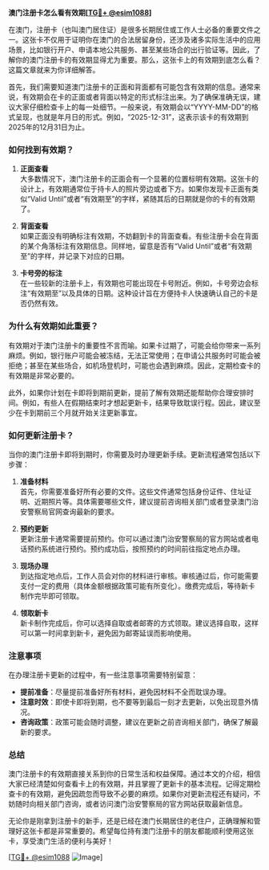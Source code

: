 **澳门注册卡怎么看有效期[[TG💪+ @esim1088](https://t.me/s/esim1088)]**

在澳门，注册卡（也叫澳门居住证）是很多长期居住或工作人士必备的重要文件之一。这张卡不仅用于证明你在澳门的合法居留身份，还涉及诸多实际生活中的应用场景，比如银行开户、申请本地公共服务、甚至某些场合的出行验证等。因此，了解你的澳门注册卡的有效期显得尤为重要。那么，这张卡上的有效期到底怎么看？这篇文章就来为你详细解答。

首先，我们需要知道澳门注册卡的正面和背面都有可能包含有效期的信息。通常来说，有效期会在卡的正面或者背面以特定的形式标注出来。为了确保准确无误，建议大家仔细检查卡上的每一处细节。一般来说，有效期会以“YYYY-MM-DD”的格式呈现，也就是年月日的形式。例如，“2025-12-31”，这表示该卡的有效期到2025年的12月31日为止。

### 如何找到有效期？

1. **正面查看**  
   大多数情况下，澳门注册卡的正面会有一个显著的位置标明有效期。这张卡的设计上，有效期通常位于持卡人的照片旁边或者下方。如果你发现卡正面有类似“Valid Until”或者“有效期至”的字样，紧随其后的日期就是你的卡的有效期了。

2. **背面查看**  
   如果正面没有明确标注有效期，不妨翻到卡的背面查看。有些注册卡会在背面的某个角落标注有效期信息。同样地，留意是否有“Valid Until”或者“有效期至”的字样，并记录下对应的日期。

3. **卡号旁的标注**  
   在一些较新的注册卡上，有效期也可能出现在卡号附近。例如，卡号旁边会标注“有效期至”以及具体的日期。这种设计旨在方便持卡人快速确认自己的卡是否仍然有效。

### 为什么有效期如此重要？

有效期对于澳门注册卡的重要性不言而喻。如果卡过期了，可能会给你带来一系列麻烦。例如，银行账户可能会被冻结，无法正常使用；在申请公共服务时可能会被拒绝；甚至在某些场合，如机场登机时，可能也会遇到麻烦。因此，定期检查卡的有效期是非常必要的。

此外，如果你计划在卡即将到期前更新，提前了解有效期还能帮助你合理安排时间。例如，有些人在假期结束时才想起更新卡，结果导致耽误行程。因此，建议至少在卡到期前三个月就开始关注更新事宜。

### 如何更新注册卡？

当你的澳门注册卡即将到期时，你需要及时办理更新手续。更新流程通常包括以下步骤：

1. **准备材料**  
   首先，你需要准备好所有必要的文件。这些文件通常包括身份证件、住址证明、近期照片等。具体需要哪些文件，建议提前咨询相关部门或者登录澳门治安警察局官网查询最新的要求。

2. **预约更新**  
   更新注册卡通常需要提前预约。你可以通过澳门治安警察局的官方网站或者电话预约系统进行预约。预约成功后，按照预约的时间前往指定地点办理。

3. **现场办理**  
   到达指定地点后，工作人员会对你的材料进行审核。审核通过后，你可能需要支付一定的费用（具体金额根据政策可能有所变化）。缴费完成后，等待新卡制作完毕即可领取。

4. **领取新卡**  
   新卡制作完成后，你可以选择自取或者邮寄的方式领取。建议选择自取，这样可以第一时间拿到新卡，避免因为邮寄延误而影响使用。

### 注意事项

在办理注册卡更新的过程中，有一些注意事项需要特别留意：

- **提前准备**：尽量提前准备好所有材料，避免因材料不全而耽误办理。
- **注意时效**：即使卡即将到期，也不要等到最后一刻才去更新，以免出现意外情况。
- **咨询政策**：政策可能会随时调整，建议在更新之前咨询相关部门，确保了解最新的要求。

### 总结

澳门注册卡的有效期直接关系到你的日常生活和权益保障。通过本文的介绍，相信大家已经清楚如何查看卡上的有效期，并且掌握了更新卡的基本流程。记得定期检查卡的有效期，避免因疏忽而导致不必要的麻烦。如果你对更新流程还有疑问，不妨随时向相关部门咨询，或者访问澳门治安警察局的官方网站获取最新信息。

无论你是刚拿到注册卡的新手，还是已经在澳门长期居住的老住户，正确理解和管理好这张卡都是非常重要的。希望每位持有澳门注册卡的朋友都能顺利使用这张卡，享受澳门生活的便利与美好！

[[TG💪+ @esim1088](https://t.me/s/esim1088) ![Image](https://i.postimg.cc/4NQfJmqS/Snipaste-2025-05-13-00-14-12.png)]